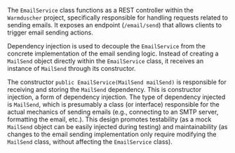 The `EmailService` class functions as a REST controller within the `Warmduscher` project, specifically responsible for handling requests related to sending emails. It exposes an endpoint (`/email/send`) that allows clients to trigger email sending actions. 

Dependency injection is used to decouple the `EmailService` from the concrete implementation of the email sending logic. Instead of creating a `MailSend` object directly within the `EmailService` class, it receives an instance of `MailSend` through its constructor. 

The constructor `public EmailService(MailSend mailSend)` is responsible for receiving and storing the `MailSend` dependency.  This is constructor injection, a form of dependency injection. The type of dependency injected is `MailSend`, which is presumably a class (or interface) responsible for the actual mechanics of sending emails (e.g., connecting to an SMTP server, formatting the email, etc.).  This design promotes testability (as a mock `MailSend` object can be easily injected during testing) and maintainability (as changes to the email sending implementation only require modifying the `MailSend` class, without affecting the `EmailService` class).